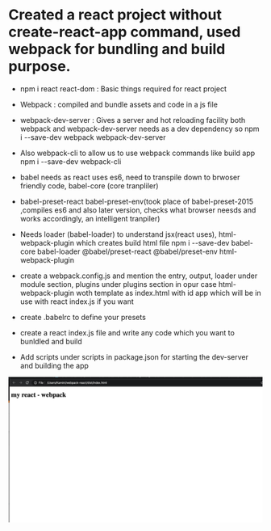 # Created a react project without create-react-app command, used webpack for bundling and build purpose.

- npm i react react-dom : Basic things required for react project

- Webpack : compiled and bundle assets and code in a js file

- webpack-dev-server : Gives a server and hot reloading facility both webpack and webpack-dev-server needs as a dev dependency so
npm i --save-dev webpack webpack-dev-server

- Also webpack-cli to allow us to use webpack commands like build app 
npm i --save-dev webpack-cli

- babel needs as react uses es6, need to transpile down to brwoser friendly code, babel-core (core tranpliler)

- babel-preset-react babel-preset-env(took place of babel-preset-2015 ,compiles es6 and also later version, checks what browser neesds and works accordingly, an intelligent tranpiler)

- Needs loader (babel-loader) to understand jsx(react uses), html-webpack-plugin which creates build html file
npm i --save-dev babel-core babel-loader @babel/preset-react @babel/preset-env html-webpack-plugin

- create a webpack.config.js and mention the entry, output, loader under module section, plugins under plugins section in opur case html-webpack-plugin woth template as index.html with id app which will be in use with react index.js if you want

- create .babelrc to define your presets

- create a react index.js file and write any code which you want to bunldled and build

- Add scripts under scripts in package.json for starting the dev-server and building the app

![](https://github.com/kaminippp/WEBPACK-REACT-APP/blob/master/Screenshot.png)
